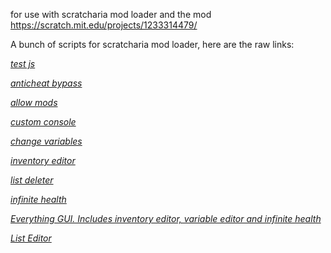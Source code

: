 for use with scratcharia mod loader and the mod https://scratch.mit.edu/projects/1233314479/

A bunch of scripts for scratcharia mod loader, here are the raw links:

[*test js*
](https://raw.githack.com/terraxcata/scratcharia-javascript/refs/heads/main/scripts/test.js)

[*anticheat bypass*
](https://raw.githack.com/terraxcata/scratcharia-javascript/refs/heads/main/scripts/anticheat%20bypass.js)

[*allow mods*
](https://raw.githack.com/terraxcata/scratcharia-javascript/refs/heads/main/scripts/allow%20mods.js)

[*custom console*
](https://raw.githack.com/terraxcata/scratcharia-javascript/refs/heads/main/scripts/console.js)

[*change variables*
](https://raw.githack.com/terraxcata/scratcharia-javascript/refs/heads/main/scripts/change-variables.js)

[*inventory editor*
](https://raw.githack.com/terraxcata/scratcharia-javascript/refs/heads/main/scripts/inventory-editor.js)

[*list deleter*
](https://raw.githack.com/terraxcata/scratcharia-javascript/refs/heads/main/scripts/list-deleter.js)

[*infinite health*
](https://raw.githack.com/terraxcata/scratcharia-javascript/refs/heads/main/scripts/infinite-health.js)

[*Everything GUI. Includes inventory editor, variable editor and infinite health*
](https://raw.githack.com/terraxcata/scratcharia-javascript/refs/heads/main/scripts/Everything-GUI.js)

[*List Editor*
](https://raw.githack.com/terraxcata/scratcharia-javascript/refs/heads/main/scripts/List-Editor.js)
